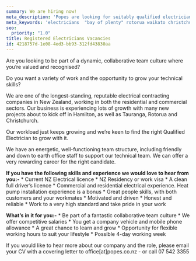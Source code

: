 ```yaml
---
summary: We are hiring now!
meta_description: 'Popes are looking for suitably qualified electricians for Bay of Plenty (Tauranga, Papamoa & Rotorua) plus Waikato and Christchurch projects.'
meta_keywords: 'electricians  "bay of plenty" rotorua waikato christchurch'
seo:
  priority: "1.0"
title: Registered Electricians Vacancies
id: 4218757d-1e08-4ed3-bb93-312fd43830aa
---
```

Are you looking to be part of a dynamic, collaborative team culture where you’re valued and recognised?
 
Do you want a variety of work and the opportunity to grow your technical skills?
 
We are one of the longest-standing, reputable electrical contracting companies in New Zealand, working in both the residential and commercial sectors.  Our business is experiencing lots of growth with many new projects about to kick off in Hamilton, as well as Tauranga, Rotorua and Christchurch.
 
Our workload just keeps growing and we’re keen to find the right Qualified Electrician to grow with it. 
 
We have an energetic, well-functioning team structure, including friendly and down to earth office staff to support our technical team. We can offer a very rewarding career for the right candidate.
 
**If you have the following skills and experience we would love to hear from you:-**
	* Current NZ Electrical licence
	* NZ Residency or work visa
	* A clean full driver’s licence
	* Commercial and residential electrical experience. Heat pump installation experience is a bonus
	* Great people skills, with both customers and your workmates
	* Motivated and driven
	* Honest and reliable
	* Work to a very high standard and take pride in your work
 
**What’s in it for you:-**
	* Be part of a fantastic collaborative team culture
	* We offer competitive salaries
	* You get a company vehicle and mobile phone allowance
	* A great chance to learn and grow
	* Opportunity for flexible working hours to suit your lifestyle
	* Possible 4-day working week
 
 
 
If you would like to hear more about our company and the role, please email your CV with a covering letter to office[at]popes.co.nz - or call 07 542 3355